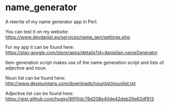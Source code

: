 # name_generator
A rewrite of my name generator app in Perl.

You can test it on my website:
https://www.devdaniel.eu/services/name_gen/settings.php

For my app it can be found here:
https://play.google.com/store/apps/details?id=danielian.nameGenerator

Item generation script makes use of the name generation script and lists of
adjective and noun.

Noun list can be found here:
http://www.desiquintans.com/downloads/nounlist/nounlist.txt

Adjective list can be found here:
https://gist.github.com/hugsy/8910dc78d208e40de42deb29e62df913
